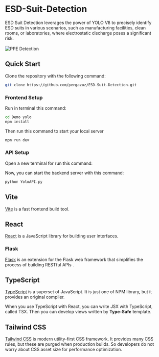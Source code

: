 # ESD-Suit-Detection


ESD Suit Detection leverages the power of YOLO V8 to precisely identify ESD suits in various scenarios, such as manufacturing facilities, clean rooms, or laboratories, where electrostatic discharge poses a significant risk.
<br>
<br>
![PPE Detection](https://media.licdn.com/dms/image/C5612AQGa7wgjmpiYug/article-cover_image-shrink_423_752/0/1610814232977?e=1695254400&v=beta&t=5QeKXP8v1WGc7v_K_8J9zYiW-32V4EiRrrqI0AXfLF4)

## Quick Start

Clone the repository with the following command:

```bash
git clone https://github.com/pergazuz/ESD-Suit-Detection.git
```

### Frontend Setup
Run in terminal this command:

```bash
cd Demo yolo
npm install
```

Then run this command to start your local server

```bash
npm run dev
```

### API Setup
Open a new terminal for run this command:

Now, you can start the backend server with this command:

```bash
python YoloAPI.py
```


## Vite

[Vite](https://vitejs.dev) is a fast frontend build tool.

## React

[React](https://es.reactjs.org) is a JavaScript library for building user interfaces.

### Flask

[Flask](https://flask.palletsprojects.com/en/2.3.x/) is an extension for the Flask web framework that simplifies the process of building RESTful APIs .

## TypeScript

[TypeScript](https://www.typescriptlang.org) is a superset of JavaScript. It is just one of NPM library, but it provides an original compiler.

When you use TypeScript with React, you can write JSX with TypeScript, called TSX. Then you can develop views written by **Type-Safe** template.

## Tailwind CSS

[Tailwind CSS](https://tailwindcss.com) is modern utility-first CSS framework. It provides many CSS rules, but these are purged when production builds. So developers do not worry about CSS asset size for performance optimization.

